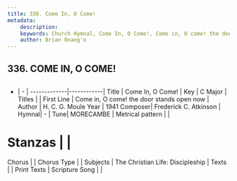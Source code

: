 ```yaml
---
title: 336. Come In, O Come!
metadata:
    description: 
    keywords: Church Hymnal, Come In, O Come!, Come in, O come! the door stands open now, 
    author: Brian Onang'o
---
```



## 336. COME IN, O COME!

```txt

```

- |   -  |
-------------|------------|
Title | Come In, O Come! |
Key | C Major |
Titles |  |
First Line | Come in, O come! the door stands open now |
Author | H. C. G. Moule
Year | 1941
Composer| Frederick C. Atkinson |
Hymnal|  - |
Tune| MORECAMBE |
Metrical pattern | |
# Stanzas |  |
Chorus |  |
Chorus Type |  |
Subjects | The Christian Life: Discipleship |
Texts |  |
Print Texts | 
Scripture Song |  |
  

